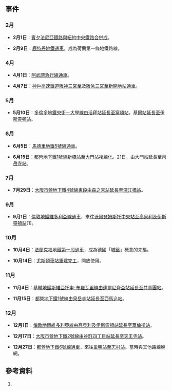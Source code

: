 ## 事件

### 2月

  - **2月1日**：[賓夕法尼亞鐵路與](../Page/賓夕法尼亞鐵路.md "wikilink")[紐約中央鐵路合併成](../Page/紐約中央鐵路.md "wikilink")。

  - **2月9日**：[鹿特丹地鐵通車](https://zh.wikipedia.org/wiki/鹿特丹地鐵 "wikilink")，成為荷蘭第一條地鐵路線。

### 4月

  - **4月1日**：[阿武隈急行線通車](https://zh.wikipedia.org/wiki/阿武隈急行線 "wikilink")。

  - **4月7日**：[神戶高速鐵道](../Page/神戶高速鐵道.md "wikilink")[阪神三宮至](https://zh.wikipedia.org/wiki/三宮站 "wikilink")及[阪急三宮至](https://zh.wikipedia.org/wiki/三宮站 "wikilink")[新開地站通車](https://zh.wikipedia.org/wiki/新開地站 "wikilink")。

### 5月

  - **5月10日**：[多倫多地鐵](../Page/多倫多地鐵.md "wikilink")[央街－大學線由](../Page/央街－大學線.md "wikilink")[活拜站延長至](../Page/活拜站.md "wikilink")[窩頓站](../Page/窩頓站.md "wikilink")，[基爾站延長至](../Page/基爾站.md "wikilink")[伊斯靈頓站](../Page/伊斯靈頓站.md "wikilink")。

### 6月

  - **6月5日**：[馬德里地鐵](https://zh.wikipedia.org/wiki/馬德里地鐵 "wikilink")[5號線通車](https://zh.wikipedia.org/wiki/馬德里地鐵5號線 "wikilink")。

  - **6月15日**：[都營地下鐵](../Page/都營地下鐵.md "wikilink")[1號線](../Page/淺草線.md "wikilink")[新橋站至](https://zh.wikipedia.org/wiki/新橋站_\(日本\) "wikilink")[大門站複線化](../Page/大門站_\(東京都\).md "wikilink")。21日，由大門站延長至[泉岳寺站](https://zh.wikipedia.org/wiki/泉岳寺站 "wikilink")。

### 7月

  - **7月29日**：[大阪市營地下鐵](../Page/大阪市營地下鐵.md "wikilink")[4號線東段由](../Page/中央線_\(大阪市高速電氣軌道\).md "wikilink")[森之宮站延長至](https://zh.wikipedia.org/wiki/森之宮站 "wikilink")[深江橋站](https://zh.wikipedia.org/wiki/深江橋站 "wikilink")。

### 9月

  - **9月1日**：[倫敦地鐵](https://zh.wikipedia.org/wiki/倫敦地鐵 "wikilink")[維多利亞線通車](../Page/維多利亞線.md "wikilink")，來往[沃爾瑟姆斯托中央站至](../Page/沃爾瑟姆斯托中央站.md "wikilink")[高貝利及伊斯靈頓站](https://zh.wikipedia.org/wiki/高貝利及伊斯靈頓站 "wikilink")\[1\]。

### 10月

  - **10月4日**：[法蘭克福地鐵第一段通車](https://zh.wikipedia.org/wiki/法蘭克福地鐵 "wikilink")，成為德國「[城鐵](https://zh.wikipedia.org/wiki/城鐵 "wikilink")」概念的先驅。

  - **10月14日**：[尤斯頓車站重建完工](https://zh.wikipedia.org/wiki/尤斯頓車站 "wikilink")，開放使用。

### 11月

  - **11月4日**：[基輔地鐵](../Page/基輔地鐵.md "wikilink")[斯維亞托申-布羅瓦里線由](https://zh.wikipedia.org/wiki/斯維亞托申-布羅瓦里線 "wikilink")[達爾尼齊亞站延長至](../Page/達爾尼齊亞站.md "wikilink")[共青團站](../Page/切爾尼戈夫站.md "wikilink")。

  - **11月15日**：[都營地下鐵](../Page/都營地下鐵.md "wikilink")[1號線由](../Page/淺草線.md "wikilink")[泉岳寺站延長至](https://zh.wikipedia.org/wiki/泉岳寺站 "wikilink")[西馬込站](https://zh.wikipedia.org/wiki/西馬込站 "wikilink")。

### 12月

  - **12月1日**：[倫敦地鐵](https://zh.wikipedia.org/wiki/倫敦地鐵 "wikilink")[維多利亞線由](../Page/維多利亞線.md "wikilink")[高貝利及伊斯靈頓站延長至](https://zh.wikipedia.org/wiki/高貝利及伊斯靈頓站 "wikilink")[華倫街站](../Page/華倫街站.md "wikilink")。

  - **12月17日**：[大阪市營地下鐵](../Page/大阪市營地下鐵.md "wikilink")[2號線由](../Page/谷町線_\(大阪市高速電氣軌道\).md "wikilink")[谷町四丁目站延長至](../Page/谷町四丁目站.md "wikilink")[天王寺站](../Page/天王寺站.md "wikilink")。

  - **12月27日**：[都營地下鐵](../Page/都營地下鐵.md "wikilink")[6號線通車](../Page/三田線_\(都營地下鐵\).md "wikilink")，來往[巢鴨站至](../Page/巢鴨站.md "wikilink")[志村站](https://zh.wikipedia.org/wiki/高島平站 "wikilink")。當時與其他路線脫網。

## 參考資料

1.